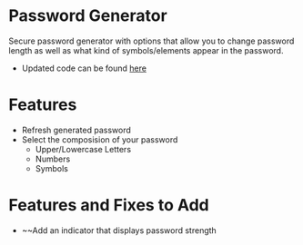# Password Generator
Secure password generator with options that allow you to change password length as well as what kind of symbols/elements appear in the password.
- Updated code can be found [here](https://github.com/MichOchieng/website/tree/master/src/components/passwordGen)
# Features
- Refresh generated password
- Select the composision of your password
    - Upper/Lowercase Letters
    - Numbers
    - Symbols

# Features and Fixes to Add
-  ~~Add an indicator that displays password strength
